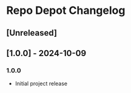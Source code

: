 <!-- Keep a Changelog guide -> https://keepachangelog.com -->

# Repo Depot Changelog

## [Unreleased]

## [1.0.0] - 2024-10-09
### 1.0.0
- Initial project release